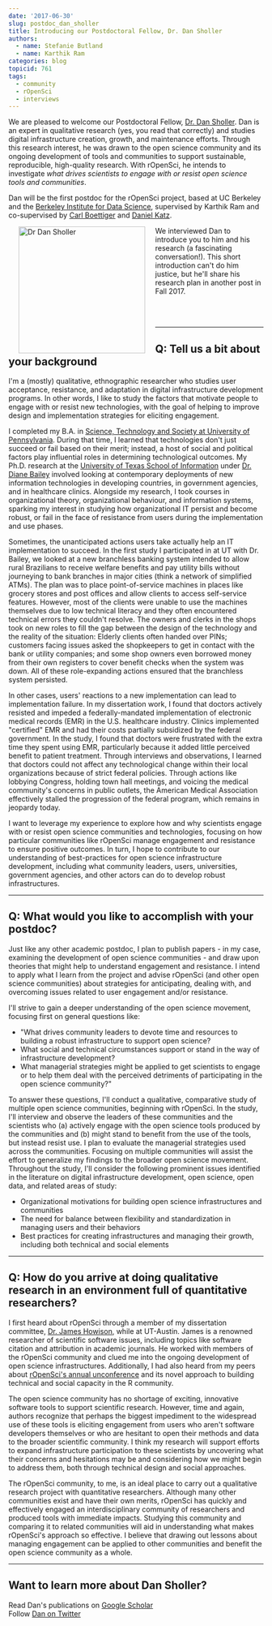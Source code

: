 ```yaml
---
date: '2017-06-30'
slug: postdoc_dan_sholler
title: Introducing our Postdoctoral Fellow, Dr. Dan Sholler
authors:
  - name: Stefanie Butland
  - name: Karthik Ram
categories: blog
topicid: 761
tags:
  - community
  - rOpenSci
  - interviews
---
```


We are pleased to welcome our Postdoctoral Fellow, [Dr. Dan Sholler](https://danielsholler.wordpress.com/). Dan is an expert in qualitative research (yes, you read that correctly) and studies digital infrastructure creation, growth, and maintenance efforts. Through this research interest, he was drawn to the open science community and its ongoing development of tools and communities to support sustainable, reproducible, high-quality research. With rOpenSci, he intends to investigate *what drives scientists to engage with or resist open science tools and communities*.

Dan will be the first postdoc for the rOpenSci project, based at UC Berkeley and the [Berkeley Institute for Data Science](https://bids.berkeley.edu/), supervised by Karthik Ram and co-supervised by [Carl Boettiger](https://ropensci.org/about/#team) and [Daniel Katz](http://danielskatz.org/).

<img src="http://i.imgur.com/piOAomv.jpg" alt="Dr Dan Sholler" align="left" style="margin: 0px 20px" width="250" style="float: left;clear:both">

We interviewed Dan to introduce you to him and his research (a fascinating conversation!). This short introduction can't do him justice, but he'll share his research plan in another post in Fall 2017.

<br><br>

***

## Q: Tell us a bit about your background

I'm a (mostly) qualitative, ethnographic researcher who studies user acceptance, resistance, and adaptation in digital infrastructure development programs. In other words, I like to study the factors that motivate people to engage with or resist new technologies, with the goal of helping to improve design and implementation strategies for eliciting engagement.

I completed my B.A. in [Science, Technology and Society at University of Pennsylvania](https://hss.sas.upenn.edu/undergraduate/science-technology-and-society-major). During that time, I learned that technologies don't just succeed or fail based on their merit; instead, a host of social and political factors play influential roles in determining technological outcomes. My Ph.D. research at the [University of Texas School of Information](https://www.ischool.utexas.edu/) under [Dr. Diane Bailey](https://www.dianebailey.me/) involved looking at contemporary deployments of new information technologies in developing countries, in government agencies, and in healthcare clinics. Alongside my research, I took courses in organizational theory, organizational behaviour, and information systems, sparking my interest in studying how organizational IT persist and become robust, or fail in the face of resistance from users during the implementation and use phases.

Sometimes, the unanticipated actions users take actually help an IT implementation to succeed. In the first study I participated in at UT with Dr. Bailey, we looked at a new branchless banking system intended to allow rural Brazilians to receive welfare benefits and pay utility bills without journeying to bank branches in major cities (think a network of simplified ATMs). The plan was to place point-of-service machines in places like grocery stores and post offices and allow clients to access self-service features. However, most of the clients were unable to use the machines themselves due to low technical literacy and they often encountered technical errors they couldn't resolve. The owners and clerks in the shops took on new roles to fill the gap between the design of the technology and the reality of the situation: Elderly clients often handed over PINs; customers facing issues asked the shopkeepers to get in contact with the bank or utility companies; and some shop owners even borrowed money from their own registers to cover benefit checks when the system was down. All of these role-expanding actions ensured that the branchless system persisted.

In other cases, users' reactions to a new implementation can lead to implementation failure. In my dissertation work, I found that doctors actively resisted and impeded a federally-mandated implementation of electronic medical records (EMR) in the U.S. healthcare industry. Clinics implemented "certified" EMR and had their costs partially subsidized by the federal government. In the study, I found that doctors were frustrated with the extra time they spent using EMR, particularly because it added little perceived benefit to patient treatment. Through interviews and observations, I learned that doctors could not affect any technological change within their local organizations because of strict federal policies. Through actions like lobbying Congress, holding town hall meetings, and voicing the medical community's concerns in public outlets, the American Medical Association effectively stalled the progression of the federal program, which remains in jeopardy today.

I want to leverage my experience to explore how and why scientists engage with or resist open science communities and technologies, focusing on how particular communities like rOpenSci manage engagement and resistance to ensure positive outcomes. In turn, I hope to contribute to our understanding of best-practices for open science infrastructure development, including what community leaders, users, universities, government agencies, and other actors can do to develop robust infrastructures.

***

## Q: What would you like to accomplish with your postdoc?

Just like any other academic postdoc, I plan to publish papers - in my case, examining the development of open science communities - and draw upon theories that might help to understand engagement and resistance. I intend to apply what I learn from the project and advise rOpenSci (and other open science communities) about strategies for anticipating, dealing with, and overcoming issues related to user engagement and/or resistance.

I'll strive to gain a deeper understanding of the open science movement, focusing first on general questions like:

- "What drives community leaders to devote time and resources to building a robust infrastructure to support open science?
- What social and technical circumstances support or stand in the way of infrastructure development?
- What managerial strategies might be applied to get scientists to engage or to help them deal with the perceived detriments of participating in the open science community?"

To answer these questions, I'll conduct a qualitative, comparative study of multiple open science communities, beginning with rOpenSci. In the study, I'll interview and observe the leaders of these communities and the scientists who (a) actively engage with the open science tools produced by the communities and (b) might stand to benefit from the use of the tools, but instead resist use. I plan to evaluate the managerial strategies used across the communities. Focusing on multiple communities will assist the effort to generalize my findings to the broader open science movement. Throughout the study, I'll consider the following prominent issues identified in the literature on digital infrastructure development, open science, open data, and related areas of study:

- Organizational motivations for building open science infrastructures and communities
- The need for balance between flexibility and standardization in managing users and their behaviors
- Best practices for creating infrastructures and managing their growth, including both technical and social elements

***

## Q: How do you arrive at doing qualitative research in an environment full of quantitative researchers?

I first heard about rOpenSci through a member of my dissertation committee, [Dr. James Howison](https://www.ischool.utexas.edu/people/person_details?PersonID=175), while at UT-Austin. James is a renowned researcher of scientific software issues, including topics like software citation and attribution in academic journals. He worked with members of the rOpenSci community and clued me into the ongoing development of open science infrastructures. Additionally, I had also heard from my peers about [rOpenSci's annual unconference](https://ropensci.org/blog/blog/2017/06/02/unconf2017) and its novel approach to building technical and social capacity in the R community.

The open science community has no shortage of exciting, innovative software tools to support scientific research. However, time and again, authors recognize that perhaps the biggest impediment to the widespread use of these tools is eliciting engagement from users who aren't software developers themselves or who are hesitant to open their methods and data to the broader scientific community. I think my research will support efforts to expand infrastructure participation to these scientists by uncovering what their concerns and hesitations may be and considering how we might begin to address them, both through technical design and social approaches.

The rOpenSci community, to me, is an ideal place to carry out a qualitative research project with quantitative researchers. Although many other communities exist and have their own merits, rOpenSci has quickly and effectively engaged an interdisciplinary community of researchers and produced tools with immediate impacts. Studying this community and comparing it to related communities will aid in understanding what makes rOpenSci's approach so effective. I believe that drawing out lessons about managing engagement can be applied to other communities and benefit the open science community as a whole.

***

## Want to learn more about Dan Sholler?

Read Dan's publications on [Google Scholar](https://scholar.google.com/citations?user=fHVPc94AAAAJ&hl=en&oi=ao)
<br>
Follow [Dan on Twitter](https://twitter.com/dansholler)

